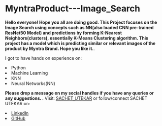 # MyntraProduct---Image_Search
<b> Hello everyone! Hope you all are doing good. 
This Project focuses on the Image Search using concepts such as NN(also loaded CNN pre-trained ResNet50 Model) and predictions by forming K-Nearest Neighbors(clusters), essentially K-Means Clustering algorithm. This project has a model which is predicting similar or relevant images of the product by Myntra Brand. Hope you like it.</b>.

I got to have hands on experience on:
<li>Python
<li>Machine Learning
<li>KNN
<li>Neural Networks(NN)

<b>Please drop a message on my social handles if you have any queries or any suggestions. 
</b>.
Visit: <a href="https://sachetutekar.wixsite.com/website">SACHET_UTEKAR</a> or follow/connect SACHET UTEKAR on:  
<li><a href=
"https://www.linkedin.com/in/sachet-utekar-b23728205/">LinkedIn</a>
<li><a href=
"https://github.com/sachetutekar">GitHub</a>
